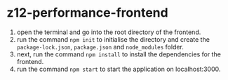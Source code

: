 # z12-performance-frontend

1. open the terminal and go into the root directory of the frontend.
2. run the command `npm init` to initialise the directory and create the `package-lock.json`, `package.json` and `node_modules` folder.
3. next, run the command `npm install` to install the dependencies for the frontend.
4. run the command `npm start` to start the application on localhost:3000.
